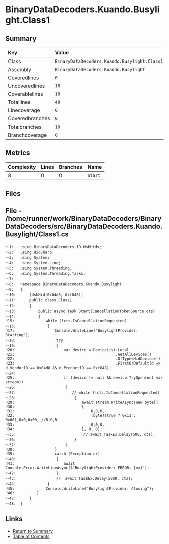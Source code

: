 ﻿# BinaryDataDecoders.Kuando.Busylight.Class1

## Summary

| Key             | Value                                        |
| :-------------- | :------------------------------------------- |
| Class           | `BinaryDataDecoders.Kuando.Busylight.Class1` |
| Assembly        | `BinaryDataDecoders.Kuando.Busylight`        |
| Coveredlines    | `0`                                          |
| Uncoveredlines  | `18`                                         |
| Coverablelines  | `18`                                         |
| Totallines      | `48`                                         |
| Linecoverage    | `0`                                          |
| Coveredbranches | `0`                                          |
| Totalbranches   | `10`                                         |
| Branchcoverage  | `0`                                          |

## Metrics

| Complexity | Lines | Branches | Name    |
| :--------- | :---- | :------- | :------ |
| 8          | 0     | 0        | `Start` |

## Files

## File - /home/runner/work/BinaryDataDecoders/BinaryDataDecoders/src/BinaryDataDecoders.Kuando.Busylight/Class1.cs

```CSharp
〰1:   using BinaryDataDecoders.IO.UsbHids;
〰2:   using HidSharp;
〰3:   using System;
〰4:   using System.Linq;
〰5:   using System.Threading;
〰6:   using System.Threading.Tasks;
〰7:   
〰8:   namespace BinaryDataDecoders.Kuando.Busylight
〰9:   {
〰10:      [UsbHid(0x04d8, 0xf848)]
〰11:      public class Class1
〰12:      {
〰13:          public async Task Start(CancellationTokenSource cts)
〰14:          {
‼15:              while (!cts.IsCancellationRequested)
〰16:              {
‼17:                  Console.WriteLine("BusylightProvider: Starting");
〰18:                  try
〰19:                  {
‼20:                      var device = DeviceList.Local
‼21:                                             .GetAllDevices()
‼22:                                             .OfType<HidDevice>()
‼23:                                             .FirstOrDefault(d => d.VendorID == 0x04d8 && d.ProductID == 0xf848);
〰24:  
‼25:                      if (device != null && device.TryOpen(out var stream))
〰26:                      {
〰27:                         // while (!cts.IsCancellationRequested)
〰28:                          {
‼29:                              await stream.WriteAsync(new byte[]
‼30:                              {
‼31:                                  0,0,0,
‼32:                                  (byte)(true ? 0x11 : 0x00),0x0,0x00, //R,G,B
‼33:                                  0,0,0,
‼34:                              }, 0, 8);
〰35:                              // await TaskEx.Delay(500, cts);
〰36:                          }
〰37:                      }
‼38:                  }
‼39:                  catch (Exception ex)
〰40:                  {
‼41:                      await Console.Error.WriteLineAsync($"BusylightProvider: ERROR: {ex}");
〰42:                  }
〰43:                  //  await TaskEx.Delay(5000, cts);
〰44:              }
‼45:              Console.WriteLine("BusylightProvider: Closing");
‼46:          }
〰47:      }
〰48:  }
```

## Links

* [Return to Summary](Summary.md)
* [Table of Contents](../TOC.md)

